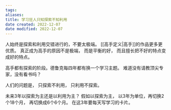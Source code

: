 ```yaml
---
tags: 
aliases: 
title: 学习狂人只知探索不知利用
date created: 2022-12-07
date modified: 2022-12-07
---
```

人始终是探索和利用交错进行的，不要太极端。 
[[高手定义|高手]]的作品更多更优质。 真正成为高手的原因不是极端， 而是平衡的好， 而且擅长把不好的特点变成好的特点。

高手都有探索的阶段。德鲁克每四年都有换一个学习主题。 难道没有请教顶尖专家，没有看书吗？

人们的问题是， 只探索不利用， 只利用不探索。

未来3年以探索为主还是以利用为主？
假如以探索为主， 以3年为单位，再切换2个18个月， 再切换成6个6个月。 在这3年要每天写学习的卡片。